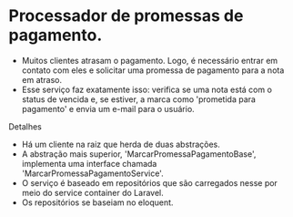 # Processador de promessas de pagamento.

  - Muitos clientes atrasam o pagamento. Logo, é necessário entrar em contato com eles e solicitar uma promessa de pagamento para a nota em atraso.
  - Esse serviço faz exatamente isso: verifica se uma nota está com o status de vencida e, se estiver, a marca como 'prometida para pagamento' e envia um e-mail para o usuário.


Detalhes
  - Há um cliente na raiz que herda de duas abstrações.
  - A abstração mais superior, 'MarcarPromessaPagamentoBase', implementa uma interface chamada 'MarcarPromessaPagamentoService'.
  - O serviço é baseado em repositórios que são carregados nesse por meio do service container do Laravel.
  - Os repositórios se baseiam no eloquent.
